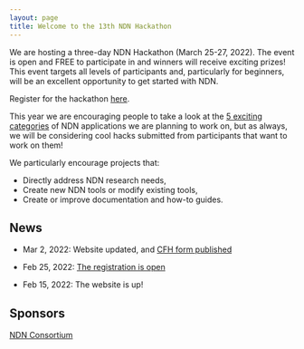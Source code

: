 ```yaml
---
layout: page
title: Welcome to the 13th NDN Hackathon
---
```


We are hosting a three-day NDN Hackathon (March 25-27, 2022). The event is open and FREE to participate in 
and winners will receive exciting prizes! This event targets all levels of participants and, 
particularly for beginners, will be an excellent opportunity to get started with NDN.


Register for the hackathon [here](https://www.eventbrite.com/e/13th-ndn-hackathon-registration-277692564937).

This year we are encouraging people to take a look at the [5 exciting categories](http://13th-ndn-hackathon.named-data.net/hacks.html) 
of NDN applications we are planning to work on, but as always, we will be considering cool hacks submitted from participants
that want to work on them!

We particularly encourage projects that:

 - Directly address NDN research needs,
 - Create new NDN tools or modify existing tools,
 - Create or improve documentation and how-to guides.


## News

- Mar 2, 2022: Website updated, and [CFH form published](https://forms.gle/9bmQtJL4ikhd1t4Y7)

- Feb 25, 2022: [The registration is open](https://www.eventbrite.com/e/13th-ndn-hackathon-registration-277692564937)

- Feb 15, 2022: The website is up!

## Sponsors

[NDN Consortium](https://named-data.net/consortium/)
